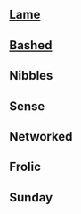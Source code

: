 

## [Lame](/hackthebox/write-ups/lame/)
## [Bashed](/hackthebox/write-ups/bashed/)
## Nibbles
## Sense
## Networked
## Frolic
## Sunday

